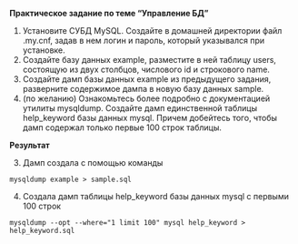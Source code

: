 **Практическое задание по теме “Управление БД”**
1. Установите СУБД MySQL. Создайте в домашней директории файл .my.cnf, задав в нем логин и пароль, который указывался при установке.       
2. Создайте базу данных example, разместите в ней таблицу users, состоящую из двух столбцов, числового id и строкового name.         
3. Создайте дамп базы данных example из предыдущего задания, разверните содержимое дампа в новую базу данных sample.           
4. (по желанию) Ознакомьтесь более подробно с документацией утилиты mysqldump. Создайте дамп единственной таблицы help_keyword базы данных mysql. Причем добейтесь того, чтобы дамп содержал только первые 100 строк таблицы.

**Результат**

3. Дамп создала с помощью команды 

```
mysqldump example > sample.sql
```

4. Создала дамп таблицы help_keyword базы данных mysql с первыми 100 строк 

```
mysqldump --opt --where="1 limit 100" mysql help_keyword > help_keyword.sql
``` 



